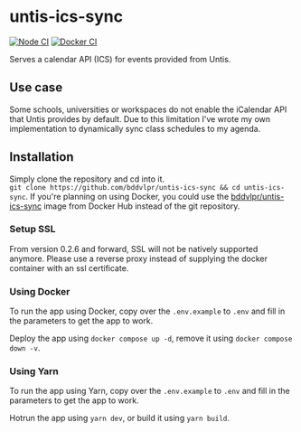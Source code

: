 # untis-ics-sync

[![Node CI](https://github.com/bddvlpr/untis-ics-sync/actions/workflows/node-ci.yaml/badge.svg)](https://github.com/bddvlpr/untis-ics-sync/actions/workflows/node-ci.yaml)
[![Docker CI](https://github.com/bddvlpr/untis-ics-sync/actions/workflows/docker-ci.yaml/badge.svg)](https://github.com/bddvlpr/untis-ics-sync/actions/workflows/docker-ci.yaml)

Serves a calendar API (ICS) for events provided from Untis.

## Use case

Some schools, universities or workspaces do not enable the iCalendar API that Untis provides by default.
Due to this limitation I've wrote my own implementation to dynamically sync class schedules to my agenda.

## Installation

Simply clone the repository and cd into it.  
`git clone https://github.com/bddvlpr/untis-ics-sync && cd untis-ics-sync`.
If you're planning on using Docker, you could use the [bddvlpr/untis-ics-sync](https://hub.docker.com/r/bddvlpr/untis-ics-sync/) image from Docker Hub instead of the git repository.

### Setup SSL

From version 0.2.6 and forward, SSL will not be natively supported anymore.
Please use a reverse proxy instead of supplying the docker container with an ssl certificate.

### Using Docker

To run the app using Docker, copy over the `.env.example` to `.env` and fill in the parameters to get the app to work.

Deploy the app using `docker compose up -d`, remove it using `docker compose down -v`.

### Using Yarn

To run the app using Yarn, copy over the `.env.example` to `.env` and fill in the parameters to get the app to work.

Hotrun the app using `yarn dev`, or build it using `yarn build`.
